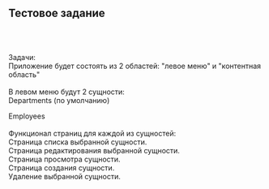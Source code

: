 <h2>Тестовое задание</h2>
<br><br>

Задачи:<br>
Приложение будет состоять из 2 областей: "левое меню" и "контентная область"<br><br>
В левом меню будут 2 сущности:<br>
Departments (по умолчанию)<br>

Employees<br><br>
Функционал страниц для каждой из сущностей:<br>
 Страница списка выбранной сущности.<br>
 Страница редактирования выбранной сущности.<br>
 Страница просмотра сущности.<br>
 Страница создания сущности.<br>
 Удаление выбранной сущности.<br>
